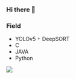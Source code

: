 ### Hi there 👋


### Field
- YOLOv5 + DeepSORT
- C
- JAVA
- Python

<img src="https://img.shields.io/badge/YOLO-#00FFFF?style=flat&logo=YOLO&logoColor=black">
